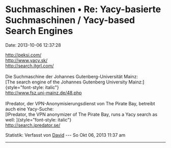 Suchmaschinen • Re: Yacy-basierte Suchmaschinen / Yacy-based Search Engines
===========================================================================

Date: 2013-10-06 12:37:28

<http://peksi.com/>\
<http://www.yacy.sk/>\
<http://search.itgrl.com/>\
\
Die Suchmaschine der Johannes Gutenberg-Universität Mainz:\
[The search engine of the Johannes Gutenberg University
Mainz:]{style="font-style: italic"}\
<http://www.fsz.uni-mainz.de/48.php>\
\
IPredator, der VPN-Anonymisierungsdienst von The Pirate Bay, betreibt
auch eine Yacy-Suche:\
[IPredator, the VPN anonymizer of The Pirate Bay, runs a Yacy search as
well: ]{style="font-style: italic"}\
<http://search.ipredator.se/>

Statistik: Verfasst von
[David](http://forum.yacy-websuche.de/memberlist.php?mode=viewprofile&u=8887)
--- So Okt 06, 2013 11:37 am

------------------------------------------------------------------------
